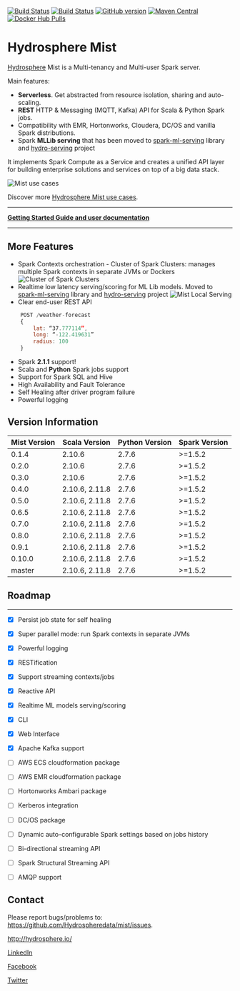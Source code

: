 [![Build Status](https://jenkins.hydrosphere.io/buildStatus/icon?job=hydrosphere/mist/master)](https://jenkins.hydrosphere.io/job/hydrosphere/job/mist/job/master/)
[![Build Status](https://travis-ci.org/Hydrospheredata/mist.svg)](https://travis-ci.org/Hydrospheredata)
[![GitHub version](https://badge.fury.io/gh/hydrospheredata%2Fmist.svg)](https://badge.fury.io/gh/hydrospheredata%2Fmist) [![Maven Central](https://maven-badges.herokuapp.com/maven-central/io.hydrosphere/mist-lib-spark2_2.11/badge.svg)](https://maven-badges.herokuapp.com/maven-central/io.hydrosphere/mist-lib-spark2_2.11/)
[![Docker Hub Pulls](https://img.shields.io/docker/pulls/hydrosphere/mist.svg)](https://img.shields.io/docker/pulls/hydrosphere/mist.svg)
# Hydrosphere Mist

[Hydrosphere](http://hydrosphere.io) Mist is a Multi-tenancy and Multi-user Spark server.

Main features:
* **Serverless**. Get abstracted from resource isolation, sharing and auto-scaling. 
* **REST** HTTP & Messaging (MQTT, Kafka) API for Scala & Python Spark jobs.
* Compatibility with EMR, Hortonworks, Cloudera, DC/OS and vanilla Spark distributions.
* Spark **MLLib serving** that has been moved to [spark-ml-serving](https://github.com/Hydrospheredata/spark-ml-serving) library and [hydro-serving](https://github.com/Hydrospheredata/hydro-serving) project

It implements Spark Compute as a Service and creates a unified API layer for building enterprise solutions and services on top of a big data stack.

![Mist use cases](http://hydrosphere.io/wp-content/uploads/2016/06/Mist-scheme-1050x576.png)

Discover more [Hydrosphere Mist use cases](/docs/use-cases/README.md).

-----------------

**[Getting Started Guide and user documentation](/docs/README.md)**

-----------------

## More Features

- Spark Contexts orchestration - Cluster of Spark Clusters: manages multiple Spark contexts in separate JVMs or Dockers
![Cluster of Spark Clusters](http://dv9c7babquml0.cloudfront.net/docs-images/mist-cluster-of-spark-clusters.gif)
- Realtime low latency serving/scoring for ML Lib models. Moved to [spark-ml-serving](https://github.com/Hydrospheredata/spark-ml-serving) library and [hydro-serving](https://github.com/Hydrospheredata/hydro-serving) project
![Mist Local Serving](http://dv9c7babquml0.cloudfront.net/docs-images/mist-model-serving.jpg)
- Clear end-user REST API
```javascript
    POST /weather-forecast
    {
        lat: “37.777114”,
        long: “-122.419631”
        radius: 100
    }
```
- Spark **2.1.1** support! 
- Scala and **Python** Spark jobs support
- Support for Spark SQL and Hive
- High Availability and Fault Tolerance
- Self Healing after driver program failure
- Powerful logging

## Version Information

| Mist Version   | Scala Version  | Python Version | Spark Version    |
|----------------|----------------|----------------|------------------|
| 0.1.4          | 2.10.6         | 2.7.6          | >=1.5.2          |
| 0.2.0          | 2.10.6         | 2.7.6          | >=1.5.2          |
| 0.3.0          | 2.10.6         | 2.7.6          | >=1.5.2          |
| 0.4.0          | 2.10.6, 2.11.8 | 2.7.6          | >=1.5.2          |
| 0.5.0          | 2.10.6, 2.11.8 | 2.7.6          | >=1.5.2          |
| 0.6.5          | 2.10.6, 2.11.8 | 2.7.6          | >=1.5.2          |
| 0.7.0          | 2.10.6, 2.11.8 | 2.7.6          | >=1.5.2          |
| 0.8.0          | 2.10.6, 2.11.8 | 2.7.6          | >=1.5.2          |
| 0.9.1          | 2.10.6, 2.11.8 | 2.7.6          | >=1.5.2          |
| 0.10.0         | 2.10.6, 2.11.8 | 2.7.6          | >=1.5.2          |
| master         | 2.10.6, 2.11.8 | 2.7.6          | >=1.5.2          |


## Roadmap

-----------------
- [x] Persist job state for self healing
- [x] Super parallel mode: run Spark contexts in separate JVMs
- [x] Powerful logging
- [x] RESTification
- [x] Support streaming contexts/jobs
- [x] Reactive API
- [x] Realtime ML models serving/scoring
- [x] CLI
- [x] Web Interface
- [x] Apache Kafka support
- [ ] AWS ECS cloudformation package 
- [ ] AWS EMR cloudformation package
- [ ] Hortonworks Ambari package
- [ ] Kerberos integration
- [ ] DC/OS package
- [ ] Dynamic auto-configurable Spark settings based on jobs history
- [ ] Bi-directional streaming API
- [ ] Spark Structural Streaming API
- [ ] AMQP support


## Contact

Please report bugs/problems to: 
<https://github.com/Hydrospheredata/mist/issues>.

<http://hydrosphere.io/>

[LinkedIn](https://www.linkedin.com/company/hydrospherebigdata)

[Facebook](https://www.facebook.com/hydrosphere.io/)

[Twitter](https://twitter.com/hydrospheredata)

